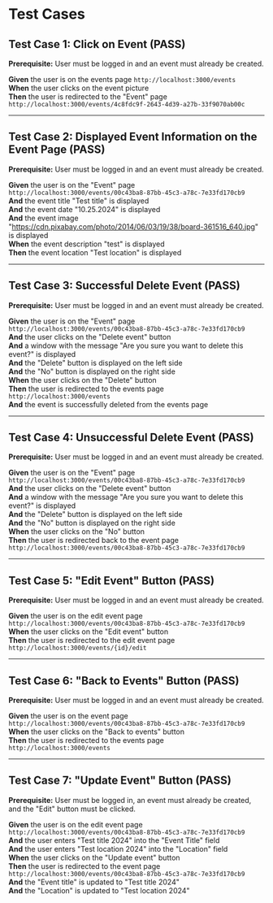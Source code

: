 # Test Cases

## Test Case 1: Click on Event (PASS)

**Prerequisite:** User must be logged in and an event must already be created.  

**Given** the user is on the events page `http://localhost:3000/events`  
**When** the user clicks on the event picture  
**Then** the user is redirected to the "Event" page `http://localhost:3000/events/4c8fdc9f-2643-4d39-a27b-33f9070ab00c`  

---

## Test Case 2: Displayed Event Information on the Event Page (PASS)

**Prerequisite:** User must be logged in and an event must already be created.  

**Given** the user is on the "Event" page `http://localhost:3000/events/00c43ba8-87bb-45c3-a78c-7e33fd170cb9`  
**And** the event title "Test title" is displayed  
**And** the event date "10.25.2024" is displayed  
**And** the event image "https://cdn.pixabay.com/photo/2014/06/03/19/38/board-361516_640.jpg" is displayed  
**When** the event description "test" is displayed  
**Then** the event location "Test location" is displayed  

---

## Test Case 3: Successful Delete Event (PASS)

**Prerequisite:** User must be logged in and an event must already be created.  

**Given** the user is on the "Event" page `http://localhost:3000/events/00c43ba8-87bb-45c3-a78c-7e33fd170cb9`  
**And** the user clicks on the "Delete event" button  
**And** a window with the message "Are you sure you want to delete this event?" is displayed  
**And** the "Delete" button is displayed on the left side  
**And** the "No" button is displayed on the right side  
**When** the user clicks on the "Delete" button  
**Then** the user is redirected to the events page `http://localhost:3000/events`  
**And** the event is successfully deleted from the events page  

---

## Test Case 4: Unsuccessful Delete Event (PASS)

**Prerequisite:** User must be logged in and an event must already be created.  

**Given** the user is on the "Event" page `http://localhost:3000/events/00c43ba8-87bb-45c3-a78c-7e33fd170cb9`  
**And** the user clicks on the "Delete event" button  
**And** a window with the message "Are you sure you want to delete this event?" is displayed  
**And** the "Delete" button is displayed on the left side  
**And** the "No" button is displayed on the right side  
**When** the user clicks on the "No" button  
**Then** the user is redirected back to the event page `http://localhost:3000/events/00c43ba8-87bb-45c3-a78c-7e33fd170cb9`  

---

## Test Case 5: "Edit Event" Button (PASS)

**Prerequisite:** User must be logged in and an event must already be created.  

**Given** the user is on the edit event page `http://localhost:3000/events/00c43ba8-87bb-45c3-a78c-7e33fd170cb9`  
**When** the user clicks on the "Edit event" button  
**Then** the user is redirected to the edit event page `http://localhost:3000/events/{id}/edit`  

---

## Test Case 6: "Back to Events" Button (PASS)

**Prerequisite:** User must be logged in and an event must already be created.  

**Given** the user is on the event page `http://localhost:3000/events/00c43ba8-87bb-45c3-a78c-7e33fd170cb9`  
**When** the user clicks on the "Back to events" button  
**Then** the user is redirected to the events page `http://localhost:3000/events`  

---

## Test Case 7: "Update Event" Button (PASS)

**Prerequisite:** User must be logged in, an event must already be created, and the "Edit" button must be clicked.  

**Given** the user is on the edit event page `http://localhost:3000/events/00c43ba8-87bb-45c3-a78c-7e33fd170cb9`  
**And** the user enters "Test title 2024" into the "Event Title" field  
**And** the user enters "Test location 2024" into the "Location" field  
**When** the user clicks on the "Update event" button  
**Then** the user is redirected to the event page `http://localhost:3000/events/00c43ba8-87bb-45c3-a78c-7e33fd170cb9`  
**And** the "Event title" is updated to "Test title 2024"  
**And** the "Location" is updated to "Test location 2024"  